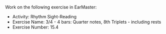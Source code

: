 Work on the following exercise in EarMaster:
- Activity: Rhythm Sight-Reading
- Exercise Name: 3/4 - 4 bars: Quarter notes, 8th Triplets - including rests
- Exercise Number: 15.4
